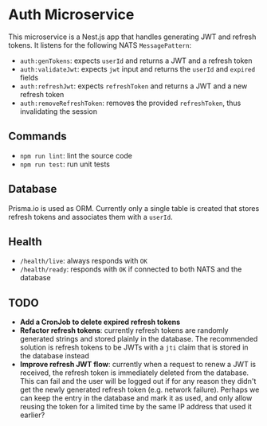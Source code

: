 # Auth Microservice

This microservice is a Nest.js app that handles generating JWT and refresh tokens. It listens for the following NATS `MessagePattern`:

- `auth:genTokens`: expects `userId` and returns a JWT and a refresh token
- `auth:validateJwt`: expects `jwt` input and returns the `userId` and `expired` fields
- `auth:refreshJwt`: expects `refreshToken` and returns a JWT and a new refresh token
- `auth:removeRefreshToken`: removes the provided `refreshToken`, thus invalidating the session

## Commands

- `npm run lint`: lint the source code
- `npm run test`: run unit tests

## Database

Prisma.io is used as ORM. Currently only a single table is created that stores refresh tokens and associates them with a `userId`.

## Health

- `/health/live`: always responds with `OK`
- `/health/ready`: responds with `OK` if connected to both NATS and the database

## TODO

- **Add a CronJob to delete expired refresh tokens**
- **Refactor refresh tokens**: currently refresh tokens are randomly generated strings and stored plainly in the database. The recommended solution is refresh tokens to be JWTs with a `jti` claim that is stored in the database instead
- **Improve refresh JWT flow**: currently when a request to renew a JWT is received, the refresh token is immediately deleted from the database. This can fail and the user will be logged out if for any reason they didn't get the newly generated refresh token (e.g. network failure). Perhaps we can keep the entry in the database and mark it as used, and only allow reusing the token for a limited time by the same IP address that used it earlier?
